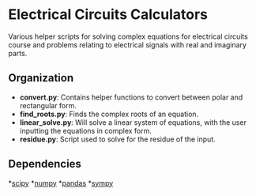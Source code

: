 # Electrical Circuits Calculators
Various helper scripts for solving complex equations for electrical circuits course and problems relating to electrical signals with real and imaginary parts.

## Organization
* **convert.py**: Contains helper functions to convert between polar and rectangular form.
* **find_roots.py**: Finds the complex roots of an equation.
* **linear_solve.py**: Will solve a linear system of equations, with the user inputting the equations in complex form.
* **residue.py**: Script used to solve for the residue of the input.

## Dependencies
*[scipy](https://scipy.org/)
*[numpy](https://numpy.org/)
*[pandas](https://pandas.pydata.org/)
*[sympy](https://www.sympy.org/en/index.html)

